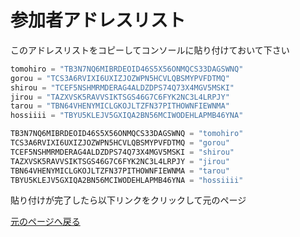 # 参加者アドレスリスト
このアドレスリストをコピーしてコンソールに貼り付けておいて下さい

```js
tomohiro = "TB3N7NQ6MIBRDEOID46S5X56ONMQCS33DAGSWNQ"
gorou = "TCS3A6RVIXI6UXIZJOZWPN5HCVLQBSMYPVFDTMQ"
shirou = "TCEF5NSHMRMDERAG4ALDZDPS74Q73X4MGV5MSKI"
jirou = "TAZXVSK5RAVVSIKTSGS46G7C6FYK2NC3L4LRPJY"
tarou = "TBN64VHENYMICLGKOJLTZFN37PITHOWNFIEWNMA"
hossiiii = "TBYU5KLEJV5GXIQA2BN56MCIWODEHLAPMB46YNA"

TB3N7NQ6MIBRDEOID46S5X56ONMQCS33DAGSWNQ = "tomohiro"
TCS3A6RVIXI6UXIZJOZWPN5HCVLQBSMYPVFDTMQ = "gorou"
TCEF5NSHMRMDERAG4ALDZDPS74Q73X4MGV5MSKI = "shirou"
TAZXVSK5RAVVSIKTSGS46G7C6FYK2NC3L4LRPJY = "jirou"
TBN64VHENYMICLGKOJLTZFN37PITHOWNFIEWNMA = "tarou"
TBYU5KLEJV5GXIQA2BN56MCIWODEHLAPMB46YNA = "hossiiii" 

```

貼り付けが完了したら以下リンクをクリックして元のページ

[元のページへ戻る](https://github.com/hossiiii/quick_learning_symbol_hoshoku/blob/main/quick_learning_symbol_hoshoku_5.md#%E8%87%AA%E5%88%86%E3%81%AE%E5%BD%B9%E3%82%92%E7%A2%BA%E8%AA%8D%E3%81%99%E3%82%8B)
